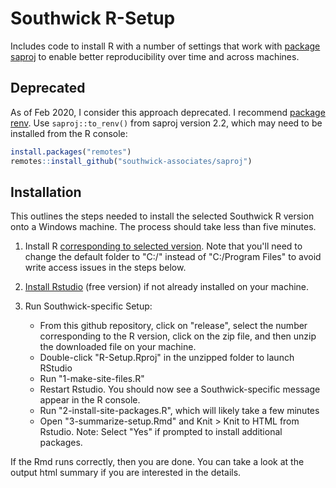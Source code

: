 # Southwick R-Setup

Includes code to install R with a number of settings that work with [package saproj](https://github.com/southwick-associates/saproj) to enable better reproducibility over time and across machines.

## Deprecated

As of Feb 2020, I consider this approach deprecated. I recommend [package renv](https://rstudio.github.io/renv/index.html). Use `saproj::to_renv()` from saproj version 2.2, which may need to be installed from the R console:

```r
install.packages("remotes")
remotes::install_github("southwick-associates/saproj")
```

## Installation

This outlines the steps needed to install the selected Southwick R version onto a Windows machine. The process should take less than five minutes.

1. Install R [corresponding to selected version](https://cran.r-project.org/bin/windows/base/old/). Note that you'll need to change the default folder to "C:/" instead of "C:/Program Files" to avoid write access issues in the steps below.

2. [Install Rstudio](https://rstudio.com/products/rstudio/download/) (free version) if not already installed on your machine.

3. Run Southwick-specific Setup:
    + From this github repository, click on "release", select the number corresponding to the R version, click on the zip file, and then unzip the downloaded file on your machine.
    + Double-click "R-Setup.Rproj" in the unzipped folder to launch RStudio
    + Run "1-make-site-files.R"
    + Restart Rstudio. You should now see a Southwick-specific message appear in the R console.
    + Run "2-install-site-packages.R", which will likely take a few minutes
    + Open "3-summarize-setup.Rmd" and Knit > Knit to HTML from Rstudio. Note: Select "Yes" if prompted to install additional packages.
    
If the Rmd runs correctly, then you are done. You can take a look at the output html summary if you are interested in the details.

